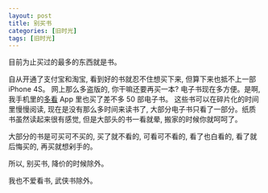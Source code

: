 ```yaml
---
layout: post
title: 别买书
categories: [旧时光]
tags: [旧时光]
---
```


目前为止买过的最多的东西就是书。

自从开通了支付宝和淘宝,  看到好的书就忍不住想买下来, 但算下来也抵不上一部 iPhone 4S。 网上那么多盗版的, 你干嘛还要再买一本? 电子书现在多方便。是啊, 我手机里的[多看](http://www.duokan.com) App 里也买了差不多 50 部电子书。 这些书可以在碎片化的时间里慢慢阅读, 现在是没有那么多时间来读书了, 大部分电子书只看了一部分。纸质书虽然读起来很有感觉, 但是大部头的书一看就晕, 搬家的时候你就呵呵了。

大部分的书是可买可不买的, 买了就不看的, 可看可不看的, 看了也白看的, 看了就后悔买的, 再买就想剁手的。

所以, 别买书, 降价的时候除外。

我也不爱看书, 武侠书除外。
